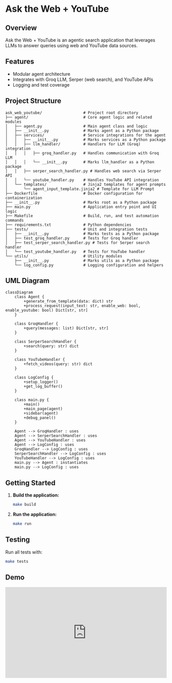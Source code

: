 # Ask the Web + YouTube

## Overview

Ask the Web + YouTube is an agentic search application that leverages LLMs to answer queries using web and YouTube data sources.

## Features

- Modular agent architecture
- Integrates with Groq LLM, Serper (web search), and YouTube APIs
- Logging and test coverage

## Project Structure

```text
ask_web_youtube/                  # Project root directory
├── agent/                        # Core agent logic and related modules
│   ├── agent.py                  # Main agent class and logic
│   ├── __init__.py               # Marks agent as a Python package
│   ├── services/                 # Service integrations for the agent
│   │   ├── __init__.py           # Marks services as a Python package
│   │   ├── llm_handler/          # Handlers for LLM (Groq) integration
│   │   │   ├── groq_handler.py   # Handles communication with Groq LLM
│   │   │   └── __init__.py       # Marks llm_handler as a Python package
│   │   ├── serper_search_handler.py # Handles web search via Serper API
│   │   └── youtube_handler.py    # Handles YouTube API integration
│   └── templates/                # Jinja2 templates for agent prompts
│       └── agent_input_template.jinja2 # Template for LLM Prompt
├── Dockerfile                    # Docker configuration for containerization
├── __init__.py                   # Marks root as a Python package
├── main.py                       # Application entry point and UI logic
├── Makefile                      # Build, run, and test automation commands
├── requirements.txt              # Python dependencies
├── tests/                        # Unit and integration tests
│   ├── __init__.py               # Marks tests as a Python package
│   ├── test_groq_handler.py      # Tests for Groq handler
│   ├── test_serper_search_handler.py # Tests for Serper search handler
│   └── test_youtube_handler.py   # Tests for YouTube handler
└── utils/                        # Utility modules
    ├── __init__.py               # Marks utils as a Python package
    └── log_config.py             # Logging configuration and helpers
```

## UML Diagram

```mermaid
classDiagram
    class Agent {
        +generate_from_template(data: dict) str
        +process_request(input_text: str, enable_web: bool, enable_youtube: bool) Dict[str, str]
    }

    class GroqHandler {
        +query(messages: list) Dict[str, str]
    }

    class SerperSearchHandler {
        +search(query: str) dict
    }

    class YouTubeHandler {
        +fetch_videos(query: str) dict
    }

    class LogConfig {
        +setup_logger()
        +get_log_buffer()
    }

    class main.py {
        +main()
        +main_page(agent)
        +sidebar(agent)
        +debug_panel()
    }

    Agent --> GroqHandler : uses
    Agent --> SerperSearchHandler : uses
    Agent --> YouTubeHandler : uses
    Agent --> LogConfig : uses
    GroqHandler --> LogConfig : uses
    SerperSearchHandler --> LogConfig : uses
    YouTubeHandler --> LogConfig : uses
    main.py --> Agent : instantiates
    main.py --> LogConfig : uses
```

## Getting Started

1. **Build the application:**

   ```sh
   make build
   ```

2. **Run the application:**

   ```sh
   make run
   ```

## Testing

Run all tests with:

```sh
make tests
```

## Demo

<div style="position: relative; padding-bottom: 56.25%; height: 0;"><iframe src="https://www.loom.com/embed/5fc635bf677540ab9cb675148a11945f?sid=12c297cc-ad29-4aa7-a6b5-19471643adaa" frameborder="0" webkitallowfullscreen mozallowfullscreen allowfullscreen style="position: absolute; top: 0; left: 0; width: 100%; height: 100%;"></iframe></div>
